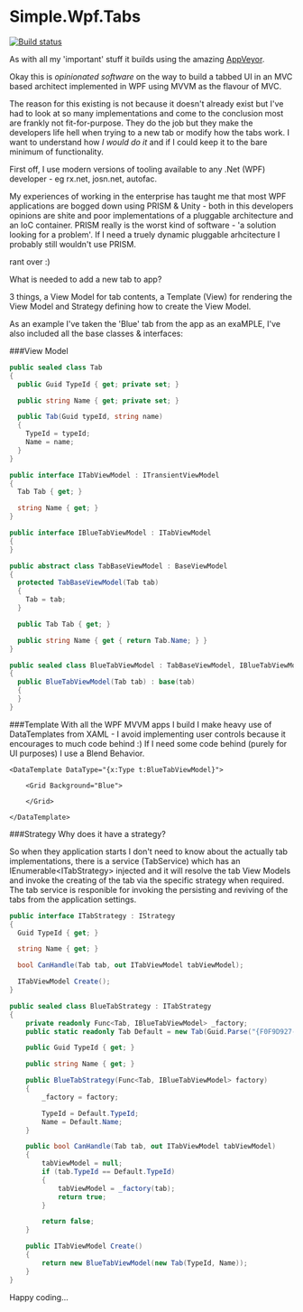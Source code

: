 Simple.Wpf.Tabs
===============

[![Build status](https://ci.appveyor.com/api/projects/status/db6cyf2xksk6sc4o/branch/master?svg=true)](https://ci.appveyor.com/project/oriches/simple-wpf-tabs/branch/master)

As with all my 'important' stuff it builds using the amazing [AppVeyor](https://ci.appveyor.com/project/oriches/simple-wpf-tabs).


Okay this is *opinionated software* on the way to build a tabbed UI in an MVC based architect implemented in WPF using MVVM as the flavour of MVC.

The reason for this existing is not because it doesn't already exist but I've had to look at so many implementations and come to the conclusion most are frankly not fit-for-purpose. They do the job but they make the developers life hell when trying to a new tab or modify how the tabs work. I want to understand how *I would do it* and if I could keep it to the bare minimum of functionality.

First off, I use modern versions of tooling available to any .Net (WPF) developer - eg rx.net, josn.net, autofac.

My experiences of working in the enterprise has taught me that most WPF applications are bogged down using PRISM & Unity - both in this developers opinions are shite and poor implementations of a pluggable architecture and an IoC container. PRISM really is the worst kind of software - 'a solution looking for a problem'. If I need a truely dynamic pluggable arhcitecture I probably still wouldn't use PRISM.

rant over :)

What is needed to add a new tab to app?

3 things, a View Model for tab contents, a Template (View) for rendering the View Model and Strategy defining how to create the View Model.

As an example I've taken the 'Blue' tab from the app as an exaMPLE, I've also included all the base classes & interfaces:

###View Model

```C#
public sealed class Tab
{
  public Guid TypeId { get; private set; }

  public string Name { get; private set; }

  public Tab(Guid typeId, string name)
  {
    TypeId = typeId;
    Name = name;
  }
}

public interface ITabViewModel : ITransientViewModel
{
  Tab Tab { get; }

  string Name { get; }
}

public interface IBlueTabViewModel : ITabViewModel
{
}

public abstract class TabBaseViewModel : BaseViewModel
{
  protected TabBaseViewModel(Tab tab)
  {
    Tab = tab;
  }

  public Tab Tab { get; }

  public string Name { get { return Tab.Name; } }
}

public sealed class BlueTabViewModel : TabBaseViewModel, IBlueTabViewModel
{
  public BlueTabViewModel(Tab tab) : base(tab)
  {
  }
}
```

###Template
With all the WPF MVVM apps I build I make heavy use of DataTemplates from XAML - I avoid implementing user controls because it encourages to much code behind :) If I need some code behind (purely for UI purposes) I use a Blend Behavior.

```XAML
<DataTemplate DataType="{x:Type t:BlueTabViewModel}">

    <Grid Background="Blue">

    </Grid>

</DataTemplate>
```

###Strategy
Why does it have a strategy? 

So when they application starts I don't need to know about the actually tab implementations, there is a service (TabService) which has an IEnumerable&lt;ITabStrategy&gt; injected and it will resolve the tab View Models and invoke the creating of the tab via the specific strategy when required. The tab service is responible for invoking the persisting and reviving of the tabs from the application settings.

```C#
public interface ITabStrategy : IStrategy
{
  Guid TypeId { get; }

  string Name { get; }

  bool CanHandle(Tab tab, out ITabViewModel tabViewModel);

  ITabViewModel Create();
}

public sealed class BlueTabStrategy : ITabStrategy
{
	private readonly Func<Tab, IBlueTabViewModel> _factory;
	public static readonly Tab Default = new Tab(Guid.Parse("{F0F9D927-7E08-4E17-AF1B-106B5DCF1C22}"), "Blue");

	public Guid TypeId { get; }

	public string Name { get; }

	public BlueTabStrategy(Func<Tab, IBlueTabViewModel> factory)
	{
		_factory = factory;

		TypeId = Default.TypeId;
		Name = Default.Name;
	}

	public bool CanHandle(Tab tab, out ITabViewModel tabViewModel)
	{
		tabViewModel = null;
		if (tab.TypeId == Default.TypeId)
		{
			tabViewModel = _factory(tab);
			return true;
		}

		return false;
	}

	public ITabViewModel Create()
	{
		return new BlueTabViewModel(new Tab(TypeId, Name));
	}
}
```

Happy coding...


